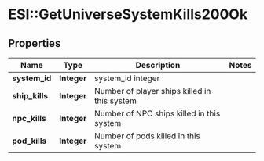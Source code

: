# ESI::GetUniverseSystemKills200Ok

## Properties
Name | Type | Description | Notes
------------ | ------------- | ------------- | -------------
**system_id** | **Integer** | system_id integer | 
**ship_kills** | **Integer** | Number of player ships killed in this system | 
**npc_kills** | **Integer** | Number of NPC ships killed in this system | 
**pod_kills** | **Integer** | Number of pods killed in this system | 


